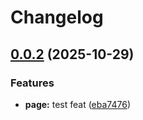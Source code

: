 # Changelog

## [0.0.2](https://github.com/ghaschel/commitzen-poc/compare/v0.0.1...v0.0.2) (2025-10-29)

### Features

* **page:** test feat ([eba7476](https://github.com/ghaschel/commitzen-poc/commit/eba7476f58354731ebfb7b445b567b7cea0d2fc1))
